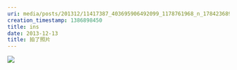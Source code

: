 ```yaml
---
uri: media/posts/201312/11417387_403695906492099_1178761968_n_17842368982033595.jpg
creation_timestamp: 1386898450
title: ins
date: 2013-12-13
title: 拍了照片
---
```


![](media/posts/201312/11417387_403695906492099_1178761968_n_17842368982033595.jpg)

